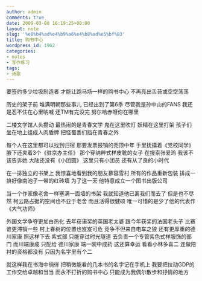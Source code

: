 ```yaml
---
author: admin
comments: true
date: 2009-03-08 16:19:25+00:00
layout: note
slug: '%e8%b4%ad%e4%b9%a6%e4%b8%ad%e5%bf%83'
title: 购书中心
wordpress_id: 1962
categories:
- notes
- 写作练习
tags:
- 诗歌
---
```


要签约多少垃圾制造者
才能让跑马场一样的购书中心
不再亮出舌苔或空空荡荡

历史的架子前
堆满明朝那些事儿
已经出到了第6季
尽管我是孙中山的FANS
我还是忍不住在心里呐喊
还TM有完没完
努尔哈赤呀你在哪里

二楼文学馆人头攒动
最热闹的是青春文学
鬼在这里吹灯
妖精在这里打架
孩子们坐在地上组成人肉盾牌
把怪蜀黍们挡在青春之外

每个人在这里都可以找到归宿
那要发票报销的秃顶中年
手里抚摸着《党校同学》
腋下还夹着3个《驻京办主任》
那个穿纳粹式样皮靴的女子
在搜索张爱玲
我该不该告诉她
大陆还没有《小团圆》
这里只有小团员
还有从了良的小时代

在一排独立的书架上
我惊喜地看到我的朋友慕容雪村
所有的作品重新包装
排成一排好像南池子一带的红砖墙
为了这一天
他特意成立一个图书出版公司

当一个作家像老舍一样塞满一面墙的书架
我就知道他已离我们而去了
但是也不尽然
柯云路占据的空间也不亚于老舍
而且活得很健硕
唯一可惜的是少了他的代表作《大气功师》

外国文学争夺更加白热化
去年获诺奖的英国老太婆
跟今年获奖的法国老头子
比赛谁更滞销一些
村上春树的位置也岌岌可危
竞争不但来自电车之狼
还有更厚重的德川家康
照这样下去
紫式部
只能穿过时光隧道
去负责一个专管紫色式样服饰的部门
而川端康成
只配给
德川家康
端一碗中成药
这还算幸运
看看小林多喜二
连做陪衬的资格都没有
只因为名字里有个二

就这样我在书海中徜徉
把稍微能看的几本书的名字记在手机上
我要把拉动GDP的工作交给卓越和当当
而永不打折的购书中心
只能成为我偶尔散步和抒情的地方

